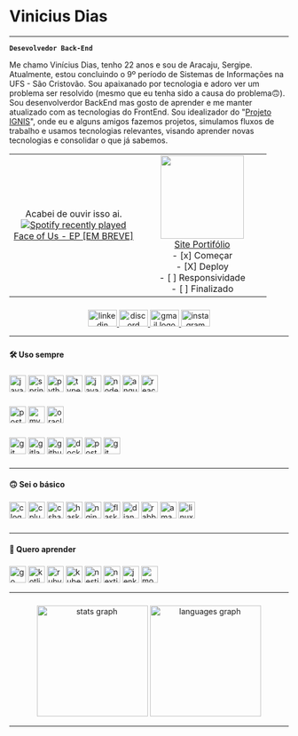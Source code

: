 # Vinicius Dias

---

**`Desevolvedor Back-End`**

Me chamo Vinícius Dias, tenho 22 anos e sou de Aracaju, Sergipe. Atualmente, estou concluindo o 9º período de Sistemas de Informações na UFS - São Cristovão. Sou apaixanado por tecnologia e adoro ver um problema ser resolvido (mesmo que eu tenha sido a causa do problema🙃). Sou desenvolverdor BackEnd mas gosto de aprender e me manter atualizado com as tecnologias do FrontEnd. Sou idealizador do "[Projeto IGNIS](https://github.com/Projeto-IGNIS)", onde eu e alguns amigos fazemos projetos, simulamos fluxos de trabalho e usamos tecnologias relevantes, visando aprender novas tecnologias e consolidar o que já sabemos. 

<div align="center">

<table align=""center>
  <tr>
    <td align="center" width="50%">
      <div align="center">Acabei de ouvir isso ai.</div>
      <a href="https://open.spotify.com/user/317mrzyzlw65zhtirzysqxotrh4i">
        <img src="https://spotify-recently-played-readme.vercel.app/api?user=317mrzyzlw65zhtirzysqxotrh4i&count=3" alt="Spotify recently played"/>
      </a>
        <div></div>
      <a href="https://open.spotify.com/user/317mrzyzlw65zhtirzysqxotrh4i?si=ecfc8c0d99e2443a">Face of Us - EP [EM BREVE]</a>
    </td>
    <td align="center">
      <img height="150"  src="https://64.media.tumblr.com/214b2cfdfb22eea881ed40a112a05c03/tumblr_noo8cpsHnb1s68p7oo1_640.gif"/>
      <div></div>
      <a href="https://portifolio-react-flax.vercel.app/">Site Portifólio</a>
      <div></div>
      - [x] Começar
        <div></div>
      - [X] Deploy
        <div></div>
      - [ ] Responsividade
        <div></div>
      - [ ] Finalizado
        <div></div>
    </td>

  </tr>
</table>


</div>

###

<div align="center">
  <a href="https://www.linkedin.com/in/vinidias1/" target="_blank">
    <img src="https://raw.githubusercontent.com/maurodesouza/profile-readme-generator/master/src/assets/icons/social/linkedin/default.svg" width="52" height="30" alt="linkedin logo"  />
  </a>
  <a href="vinidias1" target="_blank">
    <img src="https://raw.githubusercontent.com/maurodesouza/profile-readme-generator/master/src/assets/icons/social/discord/default.svg" width="52" height="30" alt="discord logo"  />
  </a>
  <a href="viniciusdvalenca@gmail" target="_blank">
    <img src="https://raw.githubusercontent.com/maurodesouza/profile-readme-generator/master/src/assets/icons/social/gmail/default.svg" width="52" height="30" alt="gmail logo"  />
  </a>
  <a href="https://www.instagram.com/viniciussdia/" target="_blank">
    <img src="https://raw.githubusercontent.com/maurodesouza/profile-readme-generator/master/src/assets/icons/social/instagram/default.svg" width="52" height="30" alt="instagram logo"  />
  </a>
</div>

---

###

<h4 align="left">🛠 Uso sempre</h4>

###

<div align="left">
  <img src="https://cdn.jsdelivr.net/gh/devicons/devicon/icons/java/java-original.svg" height="30" alt="java logo"  />
  <img src="https://cdn.simpleicons.org/spring/6DB33F" height="30" alt="spring logo"  />
  <img src="https://cdn.jsdelivr.net/gh/devicons/devicon/icons/python/python-original.svg" height="30" alt="python logo"  />
  <img src="https://cdn.jsdelivr.net/gh/devicons/devicon/icons/typescript/typescript-original.svg" height="30" alt="typescript logo"  />
  <img src="https://cdn.simpleicons.org/javascript/F7DF1E" height="30" alt="javascript logo"  />
  <img src="https://cdn.simpleicons.org/nodedotjs/339933" height="30" alt="nodejs logo"  />
  <img src="https://cdn.simpleicons.org/angular/DD0031" height="30" alt="angularjs logo"  />
  <img src="https://cdn.simpleicons.org/react/61DAFB" height="30" alt="react logo"  />

</div>

###

<div align="left">
  <img src="https://cdn.simpleicons.org/postgresql/4169E1" height="30" alt="postgresql logo"  />
  <img src="https://cdn.jsdelivr.net/gh/devicons/devicon/icons/mysql/mysql-original.svg" height="30" alt="mysql logo"  />
  <img src="https://cdn.jsdelivr.net/gh/devicons/devicon/icons/oracle/oracle-original.svg" height="30" alt="oracle logo"  />
</div>

###

<div align="left">
  <img src="https://cdn.jsdelivr.net/gh/devicons/devicon/icons/git/git-original.svg" height="30" alt="git logo"  />
  <img src="https://cdn.jsdelivr.net/gh/devicons/devicon/icons/gitlab/gitlab-original.svg" height="30" alt="gitlab logo"  />
  <img src="https://skillicons.dev/icons?i=github" height="30" alt="github logo"  />
  <img src="https://cdn.simpleicons.org/docker/2496ED" height="30" alt="docker logo"  />
  <img src="https://skillicons.dev/icons?i=postman" height="30" alt="postman logo"  />
  <img src="https://cdn.jsdelivr.net/gh/devicons/devicon/icons/swagger/swagger-original.svg" height="30" alt="git logo"  />
</div>

###
---
<h4 align="left">🙃 Sei o básico</h4>

###

<div align="left">
  <img src="https://cdn.simpleicons.org/c/A8B9CC" height="30" alt="c logo"  />
  <img src="https://cdn.simpleicons.org/c++/00599C" height="30" alt="cplusplus logo"  />
  <img src="https://skillicons.dev/icons?i=cs" height="30" alt="csharp logo"  />
  <img src="https://cdn.simpleicons.org/haskell/5D4F85" height="30" alt="haskell logo"  />
  <img src="https://cdn.simpleicons.org/nginx/009639" height="30" alt="nginx logo"  />
  <img src="https://skillicons.dev/icons?i=flask" height="30" alt="flask logo"  />
  <img src="https://skillicons.dev/icons?i=django" height="30" alt="django logo"  />
  <img src="https://cdn.simpleicons.org/rabbitmq/FF6600" height="30" alt="rabbitmq logo"  />
  <img src="https://cdn.simpleicons.org/amazonwebservices/FF9900" height="30" alt="amazonwebservices logo"  />
  <img src="https://cdn.simpleicons.org/linux/FCC624" height="30" alt="linux logo"  />
</div>

###
---
<h4 align="left">👀 Quero aprender</h4>

###

<div align="left">
  <img src="https://cdn.simpleicons.org/go/00ADD8" height="30" alt="go logo"  />
  <img src="https://cdn.jsdelivr.net/gh/devicons/devicon/icons/kotlin/kotlin-original.svg" height="30" alt="kotlin logo"  />
  <img src="https://cdn.simpleicons.org/ruby/CC342D" height="30" alt="ruby logo"  />
  <img src="https://cdn.simpleicons.org/kubernetes/326CE5" height="30" alt="kubernetes logo"  />
  <img src="https://cdn.jsdelivr.net/gh/devicons/devicon/icons/nestjs/nestjs-original.svg" height="30" alt="nestjs logo"  />
  <img src="https://cdn.jsdelivr.net/gh/devicons/devicon/icons/nextjs/nextjs-original.svg" height="30" alt="nextjs logo"  />
  <img src="https://cdn.simpleicons.org/jenkins/D24939" height="30" alt="jenkins logo"  />
  <img src="https://cdn.simpleicons.org/mongodb/47A248" height="30" alt="mongodb logo"  />
</div>

---

###

<div align="center">
  <img height="200" src="https://github-readme-stats.vercel.app/api?username=ViniDias1&hide_title=false&hide_rank=true&show_icons=true&include_all_commits=true&count_private=true&disable_animations=true&theme=rose_pine&locale=pt-br&hide_border=true&order=1" height="250" alt="stats graph"  />
  
  <img height="200" src="https://github-readme-stats.vercel.app/api/top-langs?username=ViniDias1&locale=en&hide_title=false&layout=compact&card_width=320&langs_count=12&theme=rose_pine&hide_border=true&order=2&custom_title=Tecnologias" height="150" alt="languages graph"  />
</div>

---
